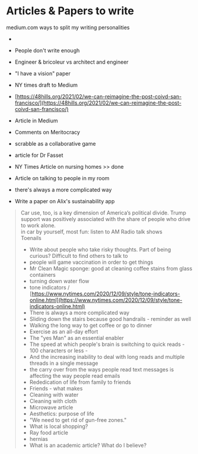 # Articles & Papers to write

medium.com ways to split my writing personalities

*   
    
* People don't write enough
* Engineer & bricoleur vs architect and engineer
* "I have a vision" paper
* NY times draft to Medium
* [https://48hills.org/2021/02/we-can-reimagine-the-post-coivd-san-francisco/](https://48hills.org/2021/02/we-can-reimagine-the-post-coivd-san-francisco/)
* Article in Medium
* Comments on Meritocracy
* scrabble as a collaborative game
* article for Dr Fasset
* NY Times Article on nursing homes >> done
* Article on talking to people in my room
* there's always a more complicated way
* Write a paper on Alix's sustainability app

> Car use, too, is a key dimension of America’s political divide. Trump support was positively associated with the share of people who drive to work alone.  
> in car by yourself, most fun: listen to AM Radio talk shows  
> Toenails
> 
> * Write about people who take risky thoughts. Part of being curious? Difficult to find others to talk to
> * people will game vaccination in order to get things
> * Mr Clean Magic sponge: good at cleaning coffee stains from glass containers
> * turning down water flow
> * tone indicators / [https://www.nytimes.com/2020/12/09/style/tone-indicators-online.html](https://www.nytimes.com/2020/12/09/style/tone-indicators-online.html)
> * There is always a more complicated way
> * Sliding down the stairs because good handrails - reminder as well
> * Walking the long way to get coffee or go to dinner
> * Exercise as an all-day effort
> * The "yes Man" as an essential enabler
> * The speed at which people's brain is switching to quick reads - 100 characters or less -
> * And the increasing inability to deal with long reads and multiple threads in a single message
> * the carry over from the ways people read text messages is affecting the way people read emails
> * Rededication of life from family to friends
> * Friends - what makes
> * Cleaning with water
> * Cleaning with cloth
> * Microwave article
> * Aesthetics: purpose of life
> * "We need to get rid of gun-free zones."
> * What is local shopping?
> * Ray food article
> * hernias
> * What is an academic article? What do I believe?